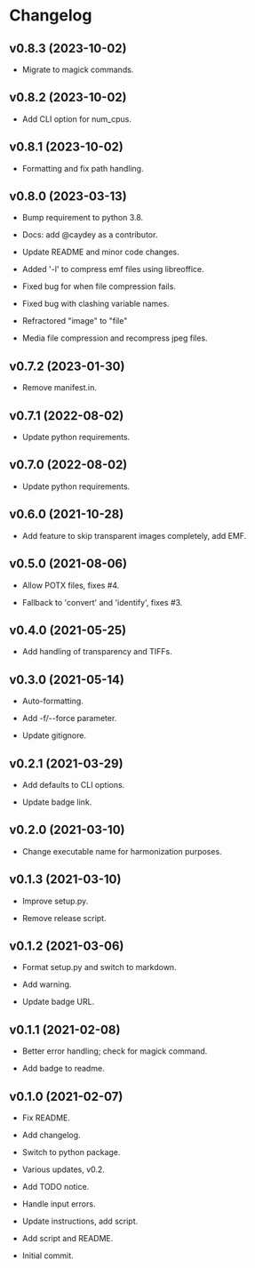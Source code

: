 # Changelog


## v0.8.3 (2023-10-02)

* Migrate to magick commands.


## v0.8.2 (2023-10-02)

* Add CLI option for num_cpus.


## v0.8.1 (2023-10-02)

* Formatting and fix path handling.


## v0.8.0 (2023-03-13)

* Bump requirement to python 3.8.

* Docs: add @caydey as a contributor.

* Update README and minor code changes.

* Added '-l' to compress emf files using libreoffice.

* Fixed bug for when file compression fails.

* Fixed bug with clashing variable names.

* Refractored "image" to "file"

* Media file compression and recompress jpeg files.


## v0.7.2 (2023-01-30)

* Remove manifest.in.


## v0.7.1 (2022-08-02)

* Update python requirements.


## v0.7.0 (2022-08-02)

* Update python requirements.


## v0.6.0 (2021-10-28)

* Add feature to skip transparent images completely, add EMF.


## v0.5.0 (2021-08-06)

* Allow POTX files, fixes #4.

* Fallback to 'convert' and 'identify', fixes #3.


## v0.4.0 (2021-05-25)

* Add handling of transparency and TIFFs.


## v0.3.0 (2021-05-14)

* Auto-formatting.

* Add -f/--force parameter.

* Update gitignore.


## v0.2.1 (2021-03-29)

* Add defaults to CLI options.

* Update badge link.


## v0.2.0 (2021-03-10)

* Change executable name for harmonization purposes.


## v0.1.3 (2021-03-10)

* Improve setup.py.

* Remove release script.


## v0.1.2 (2021-03-06)

* Format setup.py and switch to markdown.

* Add warning.

* Update badge URL.


## v0.1.1 (2021-02-08)

* Better error handling; check for magick command.

* Add badge to readme.


## v0.1.0 (2021-02-07)

* Fix README.

* Add changelog.

* Switch to python package.

* Various updates, v0.2.

* Add TODO notice.

* Handle input errors.

* Update instructions, add script.

* Add script and README.

* Initial commit.


